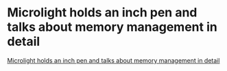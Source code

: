 # Microlight holds an inch pen and talks about memory management in detail
[Microlight holds an inch pen and talks about memory management in detail](https://aiwithcloud.com/2022/09/16/microlight_holds_an_inch_pen_and_talks_about_memory_management_in_detail/)